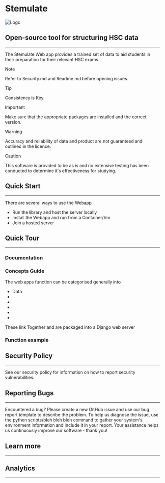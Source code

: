 # Stemulate
<picture>
 <source media="(prefers-color-scheme: dark)" srcset="YOUR-DARKMODE-IMAGE">
 <source media="(prefers-color-scheme: light)" srcset="YOUR-LIGHTMODE-IMAGE">
 <img alt="Logo" src="YOUR-DEFAULT-IMAGE">
</picture>

## Open-source tool for structuring HSC data
***
The Stemulate Web app provides a trained set of data to aid students in their preparation for their relevant HSC exams.

> [!NOTE]
> Refer to Security.md and Readme.md before opening issues.

> [!TIP]
> Consistency is Key.

> [!IMPORTANT]
> Make sure that the appropriate packages are installed and the correct version.

> [!WARNING]
> Accuracy and reliability of data and product are not guaranteed and outlined in the licence.

> [!CAUTION]
> This software is provided to be as is and no extensive testing has been conducted to determine it's effectiveness for studying.


## Quick Start
***
There are several ways to use the Webapp
+ Run the library and host the server locally
+ Install the Webapp and run from a Container/Vm
+ Join a hosted server

## Quick Tour
***
### Documentation


### Concepts Guide

The web apps function can be categorised generally into
+ Data
+ 
+
+
+
+

These link Together and are packaged into a Django web server


### Function example

## Security Policy
***


See our security policy for information on how to report security vulnerabilities.
## Reporting Bugs
***

Encountered a bug? Please create a new GitHub issue and use our bug report template to describe the problem. To help us diagnose the issue, use the python scripts/bleh bleh bleh command to gather your system's environment information and include it in your report. Your assistance helps us continuously improve our software - thank you!

## Learn more
***

## Analytics
***



